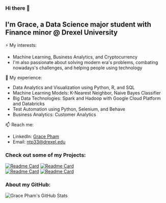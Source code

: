 ### Hi there 👋

## I'm Grace, a Data Science major student with Finance minor @ Drexel University
⚡ My interests:
- Machine Learning, Business Analytics, and Cryptocurrency
- I'm also passionate about solving modern era's problems, combating nowadays's challenges, and helping people using technology

🔭 My experience:
- Data Analytics and Visualization using Python, R, and SQL
- Machine Learning Models: K-Nearest Neighbor, Naive Bayes Classifier
- Big Data Technologies: Spark and Hadoop with Google Cloud Platform and Databricks
- Test Automation using Python, Selenium, and Behave
- Business Analytics: Customer Analytics

📫 Reach me:
- LinkedIn: [Grace Pham](https://www.linkedin.com/in/grace-pham-a591b9181/)
- Email: ntp33@drexel.edu

### Check out some of my Projects:

[![Readme Card](https://github-readme-stats.vercel.app/api/pin/?username=grace-pham&repo=Machine-Learning&show_owner=1)](https://github.com/grace-pham/Machine-Learning)
[![Readme Card](https://github-readme-stats.vercel.app/api/pin/?username=grace-pham&repo=Machine-Learning&show_owner=1)](https://github.com/grace-pham/Machine-Learning)
<br/>
[![Readme Card](https://github-readme-stats.vercel.app/api/pin/?username=grace-pham&repo=Machine-Learning&show_owner=1)](https://github.com/grace-pham/Machine-Learning)
[![Readme Card](https://github-readme-stats.vercel.app/api/pin/?username=grace-pham&repo=Machine-Learning&show_owner=1)](https://github.com/grace-pham/Machine-Learning)

### About my GitHub:
![Grace Pham's GitHub Stats](https://github-readme-stats.vercel.app/api?username=grace-pham&count_private=true&show_icons=true&include_all_commits=true&theme=cobalt)
